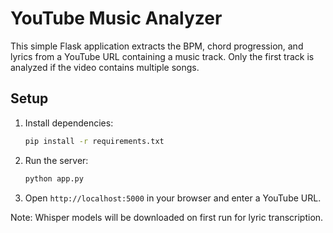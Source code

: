 # YouTube Music Analyzer

This simple Flask application extracts the BPM, chord progression, and lyrics from a YouTube URL containing a music track. Only the first track is analyzed if the video contains multiple songs.

## Setup

1. Install dependencies:
   ```bash
   pip install -r requirements.txt
   ```
2. Run the server:
   ```bash
   python app.py
   ```
3. Open `http://localhost:5000` in your browser and enter a YouTube URL.

Note: Whisper models will be downloaded on first run for lyric transcription.
